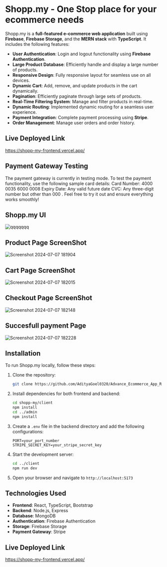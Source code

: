 # Shopp.my - One Stop place for your ecommerce needs

Shopp.my is a **full-featured e-commerce web application** built using **Firebase**, **Firebase Storage**, and the **MERN stack** with **TypeScript**. It includes the following features:

- **User Authentication**: Login and logout functionality using **Firebase Authentication**.
- **Large Product Database**: Efficiently handle and display a large number of products.
- **Responsive Design**: Fully responsive layout for seamless use on all devices.
- **Dynamic Cart**: Add, remove, and update products in the cart dynamically.
- **Pagination**: Efficiently paginate through large sets of products.
- **Real-Time Filtering System**: Manage and filter products in real-time.
- **Dynamic Routing**: Implemented dynamic routing for a seamless user experience.
- **Payment Integration**: Complete payment processing using **Stripe**.
- **Order Management**: Manage user orders and order history.

## Live Deployed Link
https://shopp-my-frontend.vercel.app/

## Payment Gateway Testing
The payment gateway is currently in testing mode. To test the payment functionality, use the following sample card details:
Card Number: 4000 0035 6000 0008
Expiry Date: Any valid future date
CVC: Any three-digit number but other than 000 .
Feel free to try it out and ensure everything works smoothly!

## Shopp.my UI
![qqqqqqq](https://github.com/AdityaGoel0320/Advance_Ecommerce_App_Reactjs/assets/112582770/ab97bab1-d0d0-4adc-9290-761ada17d146)


## Product Page ScreenShot
![Screenshot 2024-07-07 181904](https://github.com/AdityaGoel0320/Advance_Ecommerce_App_Reactjs/assets/112582770/680d7759-6dd9-4153-8a75-6ad9b000a2d9)


## Cart Page ScreenShot
![Screenshot 2024-07-07 182015](https://github.com/AdityaGoel0320/Advance_Ecommerce_App_Reactjs/assets/112582770/a5a52a42-bf3d-482c-966f-99594fcf7933)


## Checkout Page ScreenShot
![Screenshot 2024-07-07 182148](https://github.com/AdityaGoel0320/Advance_Ecommerce_App_Reactjs/assets/112582770/366c7c5c-7964-45f0-bb86-041648583492)


## Succesfull payment Page
![Screenshot 2024-07-07 182228](https://github.com/AdityaGoel0320/Advance_Ecommerce_App_Reactjs/assets/112582770/61b6d4f8-56ba-4f56-8f39-f33609a1cec5)


## **Installation**

To run Shopp.my locally, follow these steps:

1. Clone the repository:

   ```bash
   git clone https://github.com/AdityaGoel0320/Advance_Ecommerce_App_Reactjs.git
   ```

2. Install dependencies for both frontend and backend:

   ```bash
   cd shopp-my/client
   npm install
   cd ../admin
   npm install
   ```

3. Create a `.env` file in the backend directory and add the following configurations:

   ```plaintext
   PORT=your_port_number
   STRIPE_SECRET_KEY=your_stripe_secret_key
   ```

4. Start the development server:

   ```bash
   cd ../client
   npm run dev
   ```

5. Open your browser and navigate to `http://localhost:5173`

## **Technologies Used**

- **Frontend**: React, TypeScript, Bootstrap
- **Backend**: Node.js, Express
- **Database**: MongoDB
- **Authentication**: Firebase Authentication
- **Storage**: Firebase Storage
- **Payment Gateway**: Stripe


## Live Deployed Link
https://shopp-my-frontend.vercel.app/
